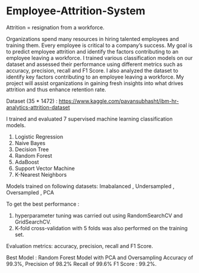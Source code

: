 # Employee-Attrition-System

Attrition = resignation from a workforce.

Organizations spend many resources in hiring talented employees and training them. Every employee is critical to a company’s success. 
My goal is to predict employee attrition and identify the factors contributing to an employee leaving a workforce. 
I trained various classification models on our dataset and assessed their performance using different metrics such as accuracy, precision, recall and F1 Score. 
I also analyzed the dataset to identify key factors contributing to an employee leaving a workforce. 
My project will assist organizations in gaining fresh insights into what drives attrition and thus enhance retention rate.

Dataset (35 *  1472) : https://www.kaggle.com/pavansubhasht/ibm-hr-analytics-attrition-dataset

I trained and evaluated 7 supervised machine learning classification models.

1. Logistic Regression
2. Naive Bayes
3. Decision Tree
4. Random Forest
5. AdaBoost
6. Support Vector Machine
7. K-Nearest Neighbors

Models trained on following datasets: Imabalanced , Undersampled , Oversampled , PCA

To get the best performance : 
1) hyperparameter tuning was carried out using RandomSearchCV and GridSearchCV.
2) K-fold cross-validation with 5 folds was also performed on the training set.

Evaluation metrics: accuracy, precision, recall and F1 Score.

Best Model : Random Forest Model with PCA and Oversampling 
Accuracy of 99.3%,
Precision of 98.2%
Recall of 99.6% 
F1 Score : 99.2%.
